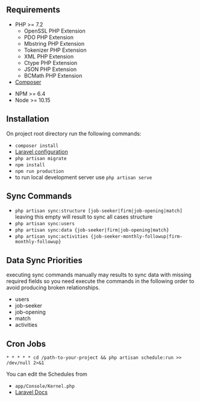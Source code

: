 ## Requirements

* PHP >= 7.2
    * OpenSSL PHP Extension
    * PDO PHP Extension
    * Mbstring PHP Extension
    * Tokenizer PHP Extension
    * XML PHP Extension
    * Ctype PHP Extension
    * JSON PHP Extension
    * BCMath PHP Extension
* [Composer](https://getcomposer.org/download/)
- NPM >= 6.4
- Node >= 10.15


## Installation
On project root directory run the following commands:

* `composer install`
* [Laravel configuration](https://laravel.com/docs/5.7/installation#configuration)
* `php artisan migrate`
* `npm install`
* `npm run production`
* to run local development server use `php artisan serve` 
## Sync Commands
 * `php artisan sync:structure [job-seeker|firm|job-opening|match]` leaving this empty will result to sync all cases structure
 * `php artisan sync:users` 
 * `php artisan sync:data {job-seeker|firm|job-opening|match}`
 * `php artisan sync:activities {job-seeker-monthly-followup|firm-monthly-followup}`
 
## Data Sync Priorities
executing sync commands manually may results to sync data with missing required fields 
so you need execute the commands in the following order to avoid producing broken relationships.
 
 * users
 * job-seeker
 * job-opening
 * match
 * activities
 
 
## Cron Jobs
```* * * * * cd /path-to-your-project && php artisan schedule:run >> /dev/null 2>&1```

You can edit the Schedules from

* ```app/Console/Kernel.php```
* [Laravel Docs](https://laravel.com/docs/5.7/scheduling#defining-schedules)
 
 
 
 